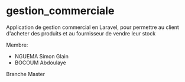 # gestion_commerciale
Application de gestion commercial en Laravel, pour permettre au client d'acheter des  produits et au fournisseur de vendre leur stock


Membre:
- NGUEMA Simon Glain
- BOCOUM Abdoulaye

Branche Master
